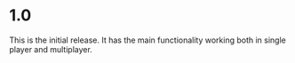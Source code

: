 # 1.0

This is the initial release. It has the main functionality working both in single player and multiplayer.
